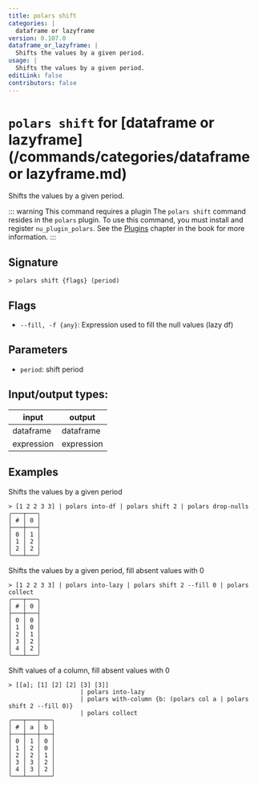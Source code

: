 ```yaml
---
title: polars shift
categories: |
  dataframe or lazyframe
version: 0.107.0
dataframe_or_lazyframe: |
  Shifts the values by a given period.
usage: |
  Shifts the values by a given period.
editLink: false
contributors: false
---
```

<!-- This file is automatically generated. Please edit the command in https://github.com/nushell/nushell instead. -->

# `polars shift` for [dataframe or lazyframe](/commands/categories/dataframe or lazyframe.md)

<div class='command-title'>Shifts the values by a given period.</div>

::: warning This command requires a plugin
The `polars shift` command resides in the `polars` plugin.
To use this command, you must install and register `nu_plugin_polars`.
See the [Plugins](/book/plugins.html) chapter in the book for more information.
:::


## Signature

```> polars shift {flags} (period)```

## Flags

 -  `--fill, -f {any}`: Expression used to fill the null values (lazy df)

## Parameters

 -  `period`: shift period


## Input/output types:

| input      | output     |
| ---------- | ---------- |
| dataframe  | dataframe  |
| expression | expression |
## Examples

Shifts the values by a given period
```nu
> [1 2 2 3 3] | polars into-df | polars shift 2 | polars drop-nulls
╭───┬───╮
│ # │ 0 │
├───┼───┤
│ 0 │ 1 │
│ 1 │ 2 │
│ 2 │ 2 │
╰───┴───╯

```

Shifts the values by a given period, fill absent values with 0
```nu
> [1 2 2 3 3] | polars into-lazy | polars shift 2 --fill 0 | polars collect
╭───┬───╮
│ # │ 0 │
├───┼───┤
│ 0 │ 0 │
│ 1 │ 0 │
│ 2 │ 1 │
│ 3 │ 2 │
│ 4 │ 2 │
╰───┴───╯

```

Shift values of a column, fill absent values with 0
```nu
> [[a]; [1] [2] [2] [3] [3]]
                    | polars into-lazy
                    | polars with-column {b: (polars col a | polars shift 2 --fill 0)}
                    | polars collect
╭───┬───┬───╮
│ # │ a │ b │
├───┼───┼───┤
│ 0 │ 1 │ 0 │
│ 1 │ 2 │ 0 │
│ 2 │ 2 │ 1 │
│ 3 │ 3 │ 2 │
│ 4 │ 3 │ 2 │
╰───┴───┴───╯

```

